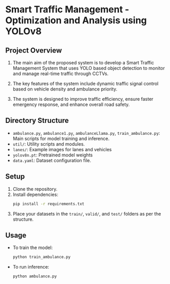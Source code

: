 # Smart Traffic Management - Optimization and Analysis using YOLOv8

## Project Overview
1. The main aim of the proposed system is to develop a Smart Traffic Management System that uses YOLO based object detection to monitor and manage real-time traffic through CCTVs. 

2. The key features of the system include dynamic traffic signal control based on vehicle density and ambulance priority. 

3. The system is designed to improve traffic efficiency, ensure faster emergency response, and enhance overall road safety.


## Directory Structure
- `ambulance.py`, `ambulance1.py`, `ambulanceLlama.py`, `train_ambulance.py`: Main scripts for model training and inference.
- `util/`: Utility scripts and modules.
- `lanes/`: Example images for lanes and vehicles 
- `yolov8n.pt`: Pretrained model weights 
- `data.yaml`: Dataset configuration file.

## Setup
1. Clone the repository.
2. Install dependencies:
   ```bash
   pip install -r requirements.txt
   ```
3. Place your datasets in the `train/`, `valid/`, and `test/` folders as per the structure.

## Usage
- To train the model:
  ```bash
  python train_ambulance.py
  ```
- To run inference:
  ```bash
  python ambulance.py
  ```

